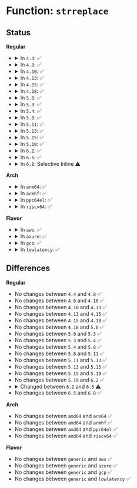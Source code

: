 # Function: <code>strreplace</code>

## Status
<b>Regular</b>
<ul>
<li>
<details>
<summary>In <code>4.4</code>: ✅</summary>

```c
char *strreplace(char *s, char old, char new);
```

**Collision:** Unique Global

**Inline:** No

**Transformation:** False

**Instances:**

```
In lib/string.c (ffffffff813f1f90)
Location: lib/string.c:950
Inline: False
Direct callers:
  - kernel/trace/blktrace.c:do_blk_trace_setup
  - kernel/trace/trace_events_filter.c:ftrace_function_set_filter_cb
  - fs/ext4/super.c:ext4_fill_super
  - fs/jbd2/journal.c:jbd2_journal_init_dev
  - fs/jbd2/journal.c:jbd2_journal_init_inode
  - lib/kobject.c:kobject_set_name_vargs
  - drivers/md/md.c:bind_rdev_to_array
```
**Symbols:**

```
ffffffff813f1f90-ffffffff813f1fbf: strreplace (STB_GLOBAL)
```
</details>
</li>
<li>
<details>
<summary>In <code>4.8</code>: ✅</summary>

```c
char *strreplace(char *s, char old, char new);
```

**Collision:** Unique Global

**Inline:** No

**Transformation:** False

**Instances:**

```
In lib/string.c (ffffffff81438930)
Location: lib/string.c:947
Inline: False
Direct callers:
  - init/main.c:initcall_blacklisted
  - kernel/trace/blktrace.c:do_blk_trace_setup
  - kernel/trace/trace_events_filter.c:ftrace_function_set_filter_cb
  - fs/ext4/super.c:ext4_fill_super
  - fs/jbd2/journal.c:jbd2_journal_init_inode
  - fs/jbd2/journal.c:jbd2_journal_init_dev
  - lib/kobject.c:kobject_set_name_vargs
  - drivers/md/md.c:bind_rdev_to_array
```
**Symbols:**

```
ffffffff81438930-ffffffff8143895f: strreplace (STB_GLOBAL)
```
</details>
</li>
<li>
<details>
<summary>In <code>4.10</code>: ✅</summary>

```c
char *strreplace(char *s, char old, char new);
```

**Collision:** Unique Global

**Inline:** No

**Transformation:** False

**Instances:**

```
In lib/string.c (ffffffff81455920)
Location: lib/string.c:947
Inline: False
Direct callers:
  - init/main.c:initcall_blacklisted
  - kernel/trace/blktrace.c:do_blk_trace_setup
  - kernel/trace/trace_events_filter.c:ftrace_function_set_filter_cb
  - fs/ext4/super.c:ext4_fill_super
  - fs/jbd2/journal.c:jbd2_journal_init_inode
  - fs/jbd2/journal.c:jbd2_journal_init_dev
  - lib/kobject.c:kobject_set_name_vargs
  - drivers/md/md.c:bind_rdev_to_array
```
**Symbols:**

```
ffffffff81455920-ffffffff8145594f: strreplace (STB_GLOBAL)
```
</details>
</li>
<li>
<details>
<summary>In <code>4.13</code>: ✅</summary>

```c
char *strreplace(char *s, char old, char new);
```

**Collision:** Unique Global

**Inline:** No

**Transformation:** False

**Instances:**

```
In lib/string.c (ffffffff818f7260)
Location: lib/string.c:973
Inline: False
Direct callers:
  - init/main.c:initcall_blacklisted
  - kernel/trace/blktrace.c:do_blk_trace_setup
  - kernel/trace/trace_events_filter.c:ftrace_function_set_filter_cb
  - fs/ext4/super.c:ext4_fill_super
  - fs/jbd2/journal.c:jbd2_journal_init_inode
  - fs/jbd2/journal.c:jbd2_journal_init_dev
  - drivers/md/md.c:bind_rdev_to_array
  - lib/kobject.c:kobject_set_name_vargs
```
**Symbols:**

```
ffffffff818f7260-ffffffff818f7282: strreplace (STB_GLOBAL)
```
</details>
</li>
<li>
<details>
<summary>In <code>4.15</code>: ✅</summary>

```c
char *strreplace(char *s, char old, char new);
```

**Collision:** Unique Global

**Inline:** No

**Transformation:** False

**Instances:**

```
In lib/string.c (ffffffff8197dc60)
Location: lib/string.c:1040
Inline: False
Direct callers:
  - init/main.c:initcall_blacklisted
  - kernel/trace/blktrace.c:do_blk_trace_setup
  - kernel/trace/trace_events_filter.c:ftrace_function_set_filter_cb
  - fs/ext4/super.c:ext4_fill_super
  - fs/jbd2/journal.c:jbd2_journal_init_inode
  - fs/jbd2/journal.c:jbd2_journal_init_dev
  - drivers/md/md.c:bind_rdev_to_array
  - lib/kobject.c:kobject_set_name_vargs
```
**Symbols:**

```
ffffffff8197dc60-ffffffff8197dc82: strreplace (STB_GLOBAL)
```
</details>
</li>
<li>
<details>
<summary>In <code>4.18</code>: ✅</summary>

```c
char *strreplace(char *s, char old, char new);
```

**Collision:** Unique Global

**Inline:** No

**Transformation:** False

**Instances:**

```
In lib/string.c (ffffffff819da150)
Location: lib/string.c:1040
Inline: False
Direct callers:
  - init/main.c:initcall_blacklisted
  - kernel/trace/blktrace.c:do_blk_trace_setup
  - kernel/trace/trace_events_filter.c:ftrace_profile_set_filter
  - fs/ext4/super.c:ext4_fill_super
  - fs/jbd2/journal.c:jbd2_journal_init_inode
  - fs/jbd2/journal.c:jbd2_journal_init_dev
  - drivers/thermal/thermal_hwmon.c:thermal_add_hwmon_sysfs
  - drivers/md/md.c:bind_rdev_to_array
  - lib/kobject.c:kobject_set_name_vargs
```
**Symbols:**

```
ffffffff819da150-ffffffff819da16d: strreplace (STB_GLOBAL)
```
</details>
</li>
<li>
<details>
<summary>In <code>5.0</code>: ✅</summary>

```c
char *strreplace(char *s, char old, char new);
```

**Collision:** Unique Global

**Inline:** No

**Transformation:** False

**Instances:**

```
In lib/string.c (ffffffff81a12370)
Location: lib/string.c:1041
Inline: False
Direct callers:
  - init/main.c:initcall_blacklisted
  - kernel/trace/blktrace.c:do_blk_trace_setup
  - kernel/trace/trace_events_filter.c:ftrace_profile_set_filter
  - fs/ext4/super.c:ext4_fill_super
  - fs/jbd2/journal.c:jbd2_journal_init_inode
  - fs/jbd2/journal.c:jbd2_journal_init_dev
  - drivers/thermal/thermal_hwmon.c:thermal_add_hwmon_sysfs
  - drivers/md/md.c:bind_rdev_to_array
  - lib/kobject.c:kobject_set_name_vargs
```
**Symbols:**

```
ffffffff81a12370-ffffffff81a1238d: strreplace (STB_GLOBAL)
```
</details>
</li>
<li>
<details>
<summary>In <code>5.3</code>: ✅</summary>

```c
char *strreplace(char *s, char old, char new);
```

**Collision:** Unique Global

**Inline:** No

**Transformation:** False

**Instances:**

```
In lib/string.c (ffffffff81a817f0)
Location: lib/string.c:1103
Inline: False
Direct callers:
  - init/main.c:initcall_blacklisted
  - kernel/trace/blktrace.c:do_blk_trace_setup
  - kernel/trace/trace_events_filter.c:ftrace_profile_set_filter
  - kernel/trace/trace_kprobe.c:init_kprobe_trace
  - fs/ext4/super.c:ext4_fill_super
  - fs/jbd2/journal.c:jbd2_journal_init_inode
  - fs/jbd2/journal.c:jbd2_journal_init_dev
  - drivers/thermal/thermal_hwmon.c:thermal_add_hwmon_sysfs
  - drivers/md/md.c:bind_rdev_to_array
  - lib/kobject.c:kobject_set_name_vargs
```
**Symbols:**

```
ffffffff81a817f0-ffffffff81a8180e: strreplace (STB_GLOBAL)
```
</details>
</li>
<li>
<details>
<summary>In <code>5.4</code>: ✅</summary>

```c
char *strreplace(char *s, char old, char new);
```

**Collision:** Unique Global

**Inline:** No

**Transformation:** False

**Instances:**

```
In lib/string.c (ffffffff81ab88c0)
Location: lib/string.c:1084
Inline: False
Direct callers:
  - init/main.c:initcall_blacklisted
  - kernel/trace/blktrace.c:do_blk_trace_setup
  - kernel/trace/trace_events_filter.c:ftrace_profile_set_filter
  - kernel/trace/trace_kprobe.c:init_kprobe_trace
  - fs/ext4/super.c:ext4_fill_super
  - fs/jbd2/journal.c:jbd2_journal_init_inode
  - fs/jbd2/journal.c:jbd2_journal_init_dev
  - drivers/power/supply/power_supply_hwmon.c:power_supply_add_hwmon_sysfs
  - drivers/thermal/thermal_hwmon.c:thermal_add_hwmon_sysfs
  - drivers/thermal/thermal_hwmon.c:thermal_hwmon_lookup_by_type
  - drivers/md/md.c:bind_rdev_to_array
  - lib/kobject.c:kobject_set_name_vargs
```
**Symbols:**

```
ffffffff81ab88c0-ffffffff81ab88de: strreplace (STB_GLOBAL)
```
</details>
</li>
<li>
<details>
<summary>In <code>5.8</code>: ✅</summary>

```c
char *strreplace(char *s, char old, char new);
```

**Collision:** Unique Global

**Inline:** No

**Transformation:** False

**Instances:**

```
In lib/string.c (ffffffff815f3520)
Location: lib/string.c:1141
Inline: False
Direct callers:
  - init/main.c:initcall_blacklisted
  - kernel/irq/irqdomain.c:__irq_domain_add
  - kernel/trace/blktrace.c:do_blk_trace_setup
  - kernel/trace/trace_events_filter.c:__ftrace_function_set_filter
  - kernel/trace/trace_kprobe.c:init_kprobe_trace
  - fs/proc/proc_sysctl.c:process_sysctl_arg
  - fs/ext4/super.c:ext4_fill_super
  - fs/jbd2/journal.c:jbd2_journal_init_inode
  - fs/jbd2/journal.c:jbd2_journal_init_dev
  - lib/kobject.c:kobject_set_name_vargs
  - drivers/base/core.c:device_get_devnode
  - drivers/power/supply/power_supply_hwmon.c:power_supply_add_hwmon_sysfs
  - drivers/thermal/thermal_hwmon.c:thermal_add_hwmon_sysfs
  - drivers/thermal/thermal_hwmon.c:thermal_hwmon_lookup_by_type
  - drivers/md/md.c:bind_rdev_to_array
```
**Symbols:**

```
ffffffff815f3520-ffffffff815f3540: strreplace (STB_GLOBAL)
```
</details>
</li>
<li>
<details>
<summary>In <code>5.11</code>: ✅</summary>

```c
char *strreplace(char *s, char old, char new);
```

**Collision:** Unique Global

**Inline:** No

**Transformation:** False

**Instances:**

```
In lib/string.c (ffffffff81617bb0)
Location: lib/string.c:1137
Inline: False
Direct callers:
  - init/main.c:initcall_blacklisted
  - kernel/irq/irqdomain.c:__irq_domain_add
  - kernel/trace/blktrace.c:do_blk_trace_setup
  - kernel/trace/trace_events_filter.c:__ftrace_function_set_filter
  - kernel/trace/trace_kprobe.c:init_kprobe_trace
  - fs/proc/proc_sysctl.c:process_sysctl_arg
  - fs/ext4/super.c:ext4_fill_super
  - fs/jbd2/journal.c:jbd2_journal_init_inode
  - fs/jbd2/journal.c:jbd2_journal_init_dev
  - fs/efivarfs/super.c:efivarfs_callback
  - lib/kobject.c:kobject_set_name_vargs
  - drivers/base/core.c:device_get_devnode
  - drivers/power/supply/power_supply_hwmon.c:power_supply_add_hwmon_sysfs
  - drivers/thermal/thermal_hwmon.c:thermal_add_hwmon_sysfs
  - drivers/thermal/thermal_hwmon.c:thermal_hwmon_lookup_by_type
  - drivers/md/md.c:bind_rdev_to_array
```
**Symbols:**

```
ffffffff81617bb0-ffffffff81617bd0: strreplace (STB_GLOBAL)
```
</details>
</li>
<li>
<details>
<summary>In <code>5.13</code>: ✅</summary>

```c
char *strreplace(char *s, char old, char new);
```

**Collision:** Unique Global

**Inline:** No

**Transformation:** False

**Instances:**

```
In lib/string.c (ffffffff815fb200)
Location: lib/string.c:1137
Inline: False
Direct callers:
  - init/main.c:initcall_blacklisted
  - kernel/irq/irqdomain.c:__irq_domain_add
  - kernel/trace/blktrace.c:do_blk_trace_setup
  - kernel/trace/trace_events_filter.c:__ftrace_function_set_filter
  - kernel/trace/trace_kprobe.c:init_kprobe_trace
  - fs/proc/proc_sysctl.c:process_sysctl_arg
  - fs/ext4/super.c:ext4_fill_super
  - fs/jbd2/journal.c:jbd2_journal_init_inode
  - fs/jbd2/journal.c:jbd2_journal_init_dev
  - fs/efivarfs/super.c:efivarfs_callback
  - lib/kobject.c:kobject_set_name_vargs
  - drivers/base/core.c:device_get_devnode
  - drivers/power/supply/power_supply_hwmon.c:power_supply_add_hwmon_sysfs
  - drivers/thermal/thermal_hwmon.c:thermal_add_hwmon_sysfs
  - drivers/thermal/thermal_hwmon.c:thermal_hwmon_lookup_by_type
  - drivers/md/md.c:bind_rdev_to_array
```
**Symbols:**

```
ffffffff815fb200-ffffffff815fb21e: strreplace (STB_GLOBAL)
```
</details>
</li>
<li>
<details>
<summary>In <code>5.15</code>: ✅</summary>

```c
char *strreplace(char *s, char old, char new);
```

**Collision:** Unique Global

**Inline:** No

**Transformation:** False

**Instances:**

```
In lib/string.c (ffffffff81668ad0)
Location: lib/string.c:1153
Inline: False
Direct callers:
  - init/main.c:initcall_blacklisted
  - kernel/irq/irqdomain.c:__irq_domain_add
  - kernel/trace/blktrace.c:do_blk_trace_setup
  - kernel/trace/trace_events_filter.c:__ftrace_function_set_filter
  - kernel/trace/trace_kprobe.c:init_kprobe_trace
  - fs/proc/proc_sysctl.c:process_sysctl_arg
  - fs/ext4/super.c:ext4_fill_super
  - fs/jbd2/journal.c:jbd2_journal_init_inode
  - fs/jbd2/journal.c:jbd2_journal_init_dev
  - fs/efivarfs/super.c:efivarfs_callback
  - lib/kobject.c:kobject_set_name_vargs
  - drivers/base/core.c:device_get_devnode
  - drivers/power/supply/power_supply_hwmon.c:power_supply_add_hwmon_sysfs
  - drivers/thermal/thermal_hwmon.c:thermal_add_hwmon_sysfs
  - drivers/thermal/thermal_hwmon.c:thermal_hwmon_lookup_by_type
  - drivers/md/md.c:bind_rdev_to_array
```
**Symbols:**

```
ffffffff81668ad0-ffffffff81668aee: strreplace (STB_GLOBAL)
```
</details>
</li>
<li>
<details>
<summary>In <code>5.19</code>: ✅</summary>

```c
char *strreplace(char *s, char old, char new);
```

**Collision:** Unique Global

**Inline:** No

**Transformation:** False

**Instances:**

```
In lib/string_helpers.c (ffffffff816ec140)
Location: lib/string_helpers.c:944
Inline: False
Direct callers:
  - init/main.c:initcall_blacklisted
  - kernel/irq/irqdomain.c:__irq_domain_add
  - kernel/trace/blktrace.c:do_blk_trace_setup
  - kernel/trace/trace_events_filter.c:__ftrace_function_set_filter
  - kernel/trace/trace_kprobe.c:init_kprobe_trace
  - fs/proc/proc_sysctl.c:process_sysctl_arg
  - fs/ext4/super.c:ext4_fill_super
  - fs/jbd2/journal.c:jbd2_journal_init_inode
  - fs/jbd2/journal.c:jbd2_journal_init_dev
  - fs/efivarfs/super.c:efivarfs_callback
  - lib/kobject.c:kobject_set_name_vargs
  - drivers/base/core.c:device_get_devnode
  - drivers/power/supply/power_supply_hwmon.c:power_supply_add_hwmon_sysfs
  - drivers/thermal/thermal_hwmon.c:thermal_add_hwmon_sysfs
  - drivers/thermal/thermal_hwmon.c:thermal_hwmon_lookup_by_type
  - drivers/md/md.c:bind_rdev_to_array
```
**Symbols:**

```
ffffffff816ec140-ffffffff816ec16a: strreplace (STB_GLOBAL)
```
</details>
</li>
<li>
<details>
<summary>In <code>6.2</code>: ✅</summary>

```c
char *strreplace(char *s, char old, char new);
```

**Collision:** Unique Global

**Inline:** No

**Transformation:** False

**Instances:**

```
In lib/string_helpers.c (ffffffff817dc8d0)
Location: lib/string_helpers.c:988
Inline: False
Direct callers:
  - init/main.c:initcall_blacklisted
  - kernel/irq/irqdomain.c:__irq_domain_create
  - kernel/trace/blktrace.c:do_blk_trace_setup
  - kernel/trace/trace_kprobe.c:init_kprobe_trace
  - fs/proc/proc_sysctl.c:process_sysctl_arg
  - fs/ext4/super.c:ext4_fill_super
  - fs/jbd2/journal.c:jbd2_journal_init_inode
  - fs/jbd2/journal.c:jbd2_journal_init_dev
  - fs/efivarfs/super.c:efivarfs_callback
  - drivers/base/core.c:device_get_devnode
  - drivers/power/supply/power_supply_hwmon.c:power_supply_add_hwmon_sysfs
  - drivers/thermal/thermal_hwmon.c:thermal_add_hwmon_sysfs
  - drivers/thermal/thermal_hwmon.c:thermal_hwmon_lookup_by_type
  - drivers/md/md.c:bind_rdev_to_array
  - lib/kobject.c:kobject_set_name_vargs
```
**Symbols:**

```
ffffffff817dc8d0-ffffffff817dc8fa: strreplace (STB_GLOBAL)
```
</details>
</li>
<li>
<details>
<summary>In <code>6.5</code>: ✅</summary>

```c
char *strreplace(char *str, char old, char new);
```

**Collision:** Unique Global

**Inline:** No

**Transformation:** False

**Instances:**

```
In lib/string_helpers.c (ffffffff8181c020)
Location: lib/string_helpers.c:990
Inline: False
Direct callers:
  - init/main.c:initcall_blacklisted
  - kernel/irq/irqdomain.c:__irq_domain_create
  - kernel/trace/blktrace.c:do_blk_trace_setup
  - kernel/trace/trace_events_filter.c:__ftrace_function_set_filter
  - kernel/trace/trace_kprobe.c:init_kprobe_trace
  - fs/proc/proc_sysctl.c:process_sysctl_arg
  - fs/ext4/super.c:ext4_fill_super
  - fs/jbd2/journal.c:jbd2_journal_init_inode
  - fs/jbd2/journal.c:jbd2_journal_init_dev
  - fs/efivarfs/super.c:efivarfs_callback
  - drivers/base/core.c:device_get_devnode
  - drivers/power/supply/power_supply_hwmon.c:power_supply_add_hwmon_sysfs
  - drivers/thermal/thermal_hwmon.c:thermal_add_hwmon_sysfs
  - drivers/thermal/thermal_hwmon.c:thermal_hwmon_lookup_by_type
  - drivers/md/md.c:bind_rdev_to_array
  - lib/kobject.c:kobject_set_name_vargs
```
**Symbols:**

```
ffffffff8181c020-ffffffff8181c054: strreplace (STB_GLOBAL)
```
</details>
</li>
<li>
<details>
<summary>In <code>6.8</code>: Selective Inline ⚠️</summary>

```c
char *strreplace(char *str, char old, char new);
```

**Collision:** Unique Global

**Inline:** Selective

**Transformation:** False

**Instances:**

```
In lib/string_helpers.c (ffffffff81862918)
Location: lib/string_helpers.c:1007
Inline: True
Inline callers:
  - lib/string_helpers.c:kstrdup_and_replace
Direct callers:
  - init/main.c:initcall_blacklisted
  - kernel/irq/irqdomain.c:__irq_domain_create
  - kernel/trace/blktrace.c:do_blk_trace_setup
  - kernel/trace/trace_events_filter.c:__ftrace_function_set_filter
  - kernel/trace/trace_kprobe.c:init_kprobe_trace
  - fs/proc/proc_sysctl.c:process_sysctl_arg
  - fs/ext4/super.c:ext4_fill_super
  - fs/jbd2/journal.c:jbd2_journal_init_inode
  - fs/jbd2/journal.c:jbd2_journal_init_dev
  - fs/efivarfs/super.c:efivarfs_callback
  - drivers/power/supply/power_supply_hwmon.c:power_supply_add_hwmon_sysfs
  - drivers/thermal/thermal_hwmon.c:thermal_add_hwmon_sysfs
  - drivers/thermal/thermal_hwmon.c:thermal_hwmon_lookup_by_type
  - drivers/md/md.c:bind_rdev_to_array
  - lib/kobject.c:kobject_set_name_vargs
```
**Symbols:**

```
ffffffff81861dd0-ffffffff81861e04: strreplace (STB_GLOBAL)
```
</details>
</li>
</ul>
<b>Arch</b>
<ul>
<li>
<details>
<summary>In <code>arm64</code>: ✅</summary>

```c
char *strreplace(char *s, char old, char new);
```

**Collision:** Unique Global

**Inline:** No

**Transformation:** False

**Instances:**

```
In lib/string.c (ffff800010d92cc8)
Location: lib/string.c:1084
Inline: False
Direct callers:
  - init/main.c:initcall_blacklisted
  - kernel/irq/irqdomain.c:__irq_domain_add
  - kernel/trace/blktrace.c:__blk_trace_setup
  - kernel/trace/trace_events_filter.c:ftrace_profile_set_filter
  - kernel/trace/trace_kprobe.c:init_kprobe_trace
  - fs/ext4/super.c:ext4_fill_super
  - fs/jbd2/journal.c:jbd2_journal_init_inode
  - fs/jbd2/journal.c:jbd2_journal_init_dev
  - drivers/power/supply/power_supply_hwmon.c:power_supply_add_hwmon_sysfs
  - drivers/thermal/thermal_hwmon.c:thermal_add_hwmon_sysfs
  - drivers/thermal/thermal_hwmon.c:thermal_hwmon_lookup_by_type
  - drivers/md/md.c:bind_rdev_to_array
  - lib/kobject.c:kobject_set_name_vargs
```
**Symbols:**

```
ffff800010d92cc8-ffff800010d92cf0: strreplace (STB_GLOBAL)
```
</details>
</li>
<li>
<details>
<summary>In <code>armhf</code>: ✅</summary>

```c
char *strreplace(char *s, char old, char new);
```

**Collision:** Unique Global

**Inline:** No

**Transformation:** False

**Instances:**

```
In lib/string.c (c0e8f5a8)
Location: lib/string.c:1084
Inline: False
Direct callers:
  - init/main.c:initcall_blacklisted
  - kernel/irq/irqdomain.c:__irq_domain_add
  - kernel/trace/blktrace.c:__blk_trace_setup
  - kernel/trace/trace_events_filter.c:ftrace_profile_set_filter
  - kernel/trace/trace_kprobe.c:init_kprobe_trace
  - fs/ext4/super.c:ext4_fill_super
  - fs/jbd2/journal.c:jbd2_journal_init_inode
  - fs/jbd2/journal.c:jbd2_journal_init_dev
  - drivers/power/supply/power_supply_hwmon.c:power_supply_add_hwmon_sysfs
  - drivers/thermal/thermal_hwmon.c:thermal_add_hwmon_sysfs
  - drivers/thermal/thermal_hwmon.c:thermal_hwmon_lookup_by_type
  - drivers/md/md.c:bind_rdev_to_array
  - lib/kobject.c:kobject_set_name_vargs
```
**Symbols:**

```
c0e8f5a8-c0e8f5d8: strreplace (STB_GLOBAL)
```
</details>
</li>
<li>
<details>
<summary>In <code>ppc64el</code>: ✅</summary>

```c
char *strreplace(char *s, char old, char new);
```

**Collision:** Unique Global

**Inline:** No

**Transformation:** False

**Instances:**

```
In lib/string.c (c000000000ed6d30)
Location: lib/string.c:1084
Inline: False
Direct callers:
  - init/main.c:initcall_blacklisted
  - kernel/irq/irqdomain.c:__irq_domain_add
  - kernel/trace/blktrace.c:__blk_trace_setup
  - kernel/trace/trace_events_filter.c:ftrace_profile_set_filter
  - kernel/trace/trace_kprobe.c:init_kprobe_trace
  - fs/ext4/super.c:ext4_fill_super
  - fs/jbd2/journal.c:jbd2_journal_init_inode
  - fs/jbd2/journal.c:jbd2_journal_init_dev
  - drivers/power/supply/power_supply_hwmon.c:power_supply_add_hwmon_sysfs
  - drivers/thermal/thermal_hwmon.c:thermal_add_hwmon_sysfs
  - drivers/thermal/thermal_hwmon.c:thermal_hwmon_lookup_by_type
  - drivers/md/md.c:bind_rdev_to_array
  - lib/kobject.c:kobject_set_name_vargs
```
**Symbols:**

```
c000000000ed6d30-c000000000ed6d5c: strreplace (STB_GLOBAL)
```
</details>
</li>
<li>
<details>
<summary>In <code>riscv64</code>: ✅</summary>

```c
char *strreplace(char *s, char old, char new);
```

**Collision:** Unique Global

**Inline:** No

**Transformation:** False

**Instances:**

```
In lib/string.c (ffffffe0008bd010)
Location: lib/string.c:1084
Inline: False
Direct callers:
  - init/main.c:initcall_blacklisted
  - kernel/irq/irqdomain.c:__irq_domain_add
  - kernel/trace/blktrace.c:__blk_trace_setup
  - kernel/trace/trace_events_filter.c:ftrace_profile_set_filter
  - fs/ext4/super.c:ext4_fill_super
  - fs/jbd2/journal.c:jbd2_journal_init_inode
  - fs/jbd2/journal.c:jbd2_journal_init_dev
  - drivers/power/supply/power_supply_hwmon.c:power_supply_add_hwmon_sysfs
  - drivers/thermal/thermal_hwmon.c:thermal_add_hwmon_sysfs
  - drivers/thermal/thermal_hwmon.c:thermal_hwmon_lookup_by_type
  - drivers/md/md.c:bind_rdev_to_array
  - lib/kobject.c:kobject_set_name_vargs
```
**Symbols:**

```
ffffffe0008bd010-ffffffe0008bd032: strreplace (STB_GLOBAL)
```
</details>
</li>
</ul>
<b>Flavor</b>
<ul>
<li>
<details>
<summary>In <code>aws</code>: ✅</summary>

```c
char *strreplace(char *s, char old, char new);
```

**Collision:** Unique Global

**Inline:** No

**Transformation:** False

**Instances:**

```
In lib/string.c (ffffffff81a57710)
Location: lib/string.c:1084
Inline: False
Direct callers:
  - init/main.c:initcall_blacklisted
  - kernel/trace/blktrace.c:do_blk_trace_setup
  - kernel/trace/trace_events_filter.c:ftrace_profile_set_filter
  - kernel/trace/trace_kprobe.c:init_kprobe_trace
  - fs/ext4/super.c:ext4_fill_super
  - fs/jbd2/journal.c:jbd2_journal_init_inode
  - fs/jbd2/journal.c:jbd2_journal_init_dev
  - drivers/power/supply/power_supply_hwmon.c:power_supply_add_hwmon_sysfs
  - drivers/thermal/thermal_hwmon.c:thermal_add_hwmon_sysfs
  - drivers/thermal/thermal_hwmon.c:thermal_hwmon_lookup_by_type
  - drivers/md/md.c:bind_rdev_to_array
  - lib/kobject.c:kobject_set_name_vargs
```
**Symbols:**

```
ffffffff81a57710-ffffffff81a5772e: strreplace (STB_GLOBAL)
```
</details>
</li>
<li>
<details>
<summary>In <code>azure</code>: ✅</summary>

```c
char *strreplace(char *s, char old, char new);
```

**Collision:** Unique Global

**Inline:** No

**Transformation:** False

**Instances:**

```
In lib/string.c (ffffffff81a147f0)
Location: lib/string.c:1084
Inline: False
Direct callers:
  - init/main.c:initcall_blacklisted
  - kernel/trace/blktrace.c:do_blk_trace_setup
  - kernel/trace/trace_events_filter.c:ftrace_profile_set_filter
  - kernel/trace/trace_kprobe.c:init_kprobe_trace
  - fs/ext4/super.c:ext4_fill_super
  - fs/jbd2/journal.c:jbd2_journal_init_inode
  - fs/jbd2/journal.c:jbd2_journal_init_dev
  - drivers/power/supply/power_supply_hwmon.c:power_supply_add_hwmon_sysfs
  - drivers/thermal/thermal_hwmon.c:thermal_add_hwmon_sysfs
  - drivers/thermal/thermal_hwmon.c:thermal_hwmon_lookup_by_type
  - drivers/md/md.c:bind_rdev_to_array
  - lib/kobject.c:kobject_set_name_vargs
```
**Symbols:**

```
ffffffff81a147f0-ffffffff81a1480e: strreplace (STB_GLOBAL)
```
</details>
</li>
<li>
<details>
<summary>In <code>gcp</code>: ✅</summary>

```c
char *strreplace(char *s, char old, char new);
```

**Collision:** Unique Global

**Inline:** No

**Transformation:** False

**Instances:**

```
In lib/string.c (ffffffff81ac3b00)
Location: lib/string.c:1084
Inline: False
Direct callers:
  - init/main.c:initcall_blacklisted
  - kernel/trace/blktrace.c:do_blk_trace_setup
  - kernel/trace/trace_events_filter.c:ftrace_profile_set_filter
  - kernel/trace/trace_kprobe.c:init_kprobe_trace
  - fs/ext4/super.c:ext4_fill_super
  - fs/jbd2/journal.c:jbd2_journal_init_inode
  - fs/jbd2/journal.c:jbd2_journal_init_dev
  - drivers/power/supply/power_supply_hwmon.c:power_supply_add_hwmon_sysfs
  - drivers/thermal/thermal_hwmon.c:thermal_add_hwmon_sysfs
  - drivers/thermal/thermal_hwmon.c:thermal_hwmon_lookup_by_type
  - drivers/md/md.c:bind_rdev_to_array
  - lib/kobject.c:kobject_set_name_vargs
```
**Symbols:**

```
ffffffff81ac3b00-ffffffff81ac3b1e: strreplace (STB_GLOBAL)
```
</details>
</li>
<li>
<details>
<summary>In <code>lowlatency</code>: ✅</summary>

```c
char *strreplace(char *s, char old, char new);
```

**Collision:** Unique Global

**Inline:** No

**Transformation:** False

**Instances:**

```
In lib/string.c (ffffffff81acffd0)
Location: lib/string.c:1084
Inline: False
Direct callers:
  - init/main.c:initcall_blacklisted
  - kernel/trace/blktrace.c:do_blk_trace_setup
  - kernel/trace/trace_events_filter.c:ftrace_profile_set_filter
  - kernel/trace/trace_kprobe.c:init_kprobe_trace
  - fs/ext4/super.c:ext4_fill_super
  - fs/jbd2/journal.c:jbd2_journal_init_inode
  - fs/jbd2/journal.c:jbd2_journal_init_dev
  - drivers/power/supply/power_supply_hwmon.c:power_supply_add_hwmon_sysfs
  - drivers/thermal/thermal_hwmon.c:thermal_add_hwmon_sysfs
  - drivers/thermal/thermal_hwmon.c:thermal_hwmon_lookup_by_type
  - drivers/md/md.c:bind_rdev_to_array
  - lib/kobject.c:kobject_set_name_vargs
```
**Symbols:**

```
ffffffff81acffd0-ffffffff81acffee: strreplace (STB_GLOBAL)
```
</details>
</li>
</ul>

## Differences
<b>Regular</b>
<ul>
<li>
No changes between <code>4.4</code> and <code>4.8</code> ✅
</li>
<li>
No changes between <code>4.8</code> and <code>4.10</code> ✅
</li>
<li>
No changes between <code>4.10</code> and <code>4.13</code> ✅
</li>
<li>
No changes between <code>4.13</code> and <code>4.15</code> ✅
</li>
<li>
No changes between <code>4.15</code> and <code>4.18</code> ✅
</li>
<li>
No changes between <code>4.18</code> and <code>5.0</code> ✅
</li>
<li>
No changes between <code>5.0</code> and <code>5.3</code> ✅
</li>
<li>
No changes between <code>5.3</code> and <code>5.4</code> ✅
</li>
<li>
No changes between <code>5.4</code> and <code>5.8</code> ✅
</li>
<li>
No changes between <code>5.8</code> and <code>5.11</code> ✅
</li>
<li>
No changes between <code>5.11</code> and <code>5.13</code> ✅
</li>
<li>
No changes between <code>5.13</code> and <code>5.15</code> ✅
</li>
<li>
No changes between <code>5.15</code> and <code>5.19</code> ✅
</li>
<li>
No changes between <code>5.19</code> and <code>6.2</code> ✅
</li>
<li>
<details>
<summary>Changed between <code>6.2</code> and <code>6.5</code> ⚠️</summary>
<ul>
<li>
<b>Param added. </b>
<code>char *str</code>
</li>
<li>
<b>Param removed. </b>
<code>char *s</code>
</li>
</ul>
</details>
</li>
<li>
No changes between <code>6.5</code> and <code>6.8</code> ✅
</li>
</ul>
<b>Arch</b>
<ul>
<li>
No changes between <code>amd64</code> and <code>arm64</code> ✅
</li>
<li>
No changes between <code>amd64</code> and <code>armhf</code> ✅
</li>
<li>
No changes between <code>amd64</code> and <code>ppc64el</code> ✅
</li>
<li>
No changes between <code>amd64</code> and <code>riscv64</code> ✅
</li>
</ul>
<b>Flavor</b>
<ul>
<li>
No changes between <code>generic</code> and <code>aws</code> ✅
</li>
<li>
No changes between <code>generic</code> and <code>azure</code> ✅
</li>
<li>
No changes between <code>generic</code> and <code>gcp</code> ✅
</li>
<li>
No changes between <code>generic</code> and <code>lowlatency</code> ✅
</li>
</ul>
